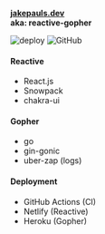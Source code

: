 <p>
  <a href="https://jakepauls.dev"><b>jakepauls.dev</b></a><br/>
  <b>aka: reactive-gopher</b>
</p>

![deploy](https://github.com/jake-pauls/jakepauls.dev/actions/workflows/prod-deploy.yml/badge.svg)
![GitHub](https://img.shields.io/github/license/jake-pauls/jakepauls.dev?color=blue&style=flat-square)

#### Reactive
- React.js
- Snowpack
- chakra-ui

#### Gopher
- go
- gin-gonic
- uber-zap (logs)

#### Deployment
- GitHub Actions (CI)
- Netlify (Reactive)
- Heroku (Gopher)

